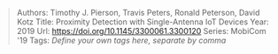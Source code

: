 > Authors: Timothy J. Pierson, Travis Peters, Ronald Peterson, David Kotz
> Title: Proximity Detection with Single-Antenna IoT Devices
> Year: 2019
> Url: https://doi.org/10.1145/3300061.3300120
> Series: MobiCom '19
> Tags: *Define your own tags here, separate by comma*